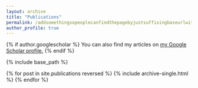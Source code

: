 ```yaml
---
layout: archive
title: "Publications"
permalink: /addsomethingsopeoplecanfindthepagebyjustsuffixingbaseurlwithpublications/
author_profile: true
---
```


{% if author.googlescholar %}
You can also find my articles on <u><a href="{{author.googlescholar}}">my Google Scholar profile</a>.</u>
{% endif %}

{% include base_path %}

{% for post in site.publications reversed %}
{% include archive-single.html %}
{% endfor %}
